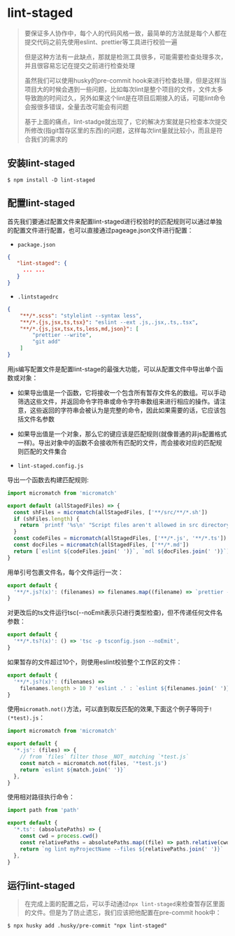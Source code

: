 # lint-staged

> 要保证多人协作中，每个人的代码风格一致，最简单的方法就是每个人都在提交代码之前先使用eslint、prettier等工具进行校验一遍
>
> 但是这种方法有一此缺点，那就是检测工具很多，可能需要检查处理多次，并且很容易忘记在提交之前进行检查处理
>
> 虽然我们可以使用husky的pre-commit hook来进行检查处理，但是这样当项目大的时候会遇到一些问题，比如每次lint是整个项目的文件，文件太多导致跑的时间过久，另外如果这个lint是在项目后期接入的话，可能lint命令会报很多错误，全量去改可能会有问题
>
> 基于上面的痛点，lint-stadge就出现了，它的解决方案就是只检查本次提交所修改(指git暂存区里的东西)的问题，这样每次lint量就比较小，而且是符合我们的需求的

## 安装lint-staged

```shell
$ npm install -D lint-staged
```

## 配置lint-staged

首先我们要通过配置文件来配置lint-staged进行校验时的匹配规则可以通过单独的配置文件进行配置，也可以直接通过pageage.json文件进行配置：

- `package.json`

```json
{
   "lint-staged": {
     ... ...
   }
}
```

- `.lintstagedrc`

```json
{
    "**/*.scss": "stylelint --syntax less",
    "**/*.{js,jsx,ts,tsx}": "eslint --ext .js,.jsx,.ts,.tsx",
    "**/*.{js,jsx,tsx,ts,less,md,json}": [
        "prettier --write",
        "git add" 
    ]
}
```

用js编写配置文件是配置lint-stage的最强大功能，可以从配置文件中导出单个函数或对象：

- 如果导出值是一个函数，它将接收一个包含所有暂存文件名的数组。可以手动筛选这些文件，并返回命令字符串或命令字符串数组来进行相应的操作。请注意，这些返回的字符串会被认为是完整的命令，因此如果需要的话，它应该包括文件名参数

- 如果导出值是一个对象，那么它的键应该是匹配规则(就像普通的非js配置格式一样)。导出对象中的函数不会接收所有匹配的文件，而会接收对应的匹配规则匹配的文件集合

- `lint-staged.config.js`

导出一个函数去构建匹配规则:

```js
import micromatch from 'micromatch'

export default (allStagedFiles) => {
  const shFiles = micromatch(allStagedFiles, ['**/src/**/*.sh'])
  if (shFiles.length) {
    return `printf '%s\n' "Script files aren't allowed in src directory" >&2`
  }
  const codeFiles = micromatch(allStagedFiles, ['**/*.js', '**/*.ts'])
  const docFiles = micromatch(allStagedFiles, ['**/*.md'])
  return [`eslint ${codeFiles.join(' ')}`, `mdl ${docFiles.join(' ')}`]
}
```

用单引号包裹文件名，每个文件运行一次：

```js
export default {
  '**/*.js?(x)': (filenames) => filenames.map((filename) => `prettier --write '${filename}'`),
}
```

对更改后的ts文件运行tsc(--noEmit表示只进行类型检查)，但不传递任何文件名参数：

```js
export default {
  '**/*.ts?(x)': () => 'tsc -p tsconfig.json --noEmit',
}
```

如果暂存的文件超过10个，则使用eslint校验整个工作区的文件：

```js
export default {
  '**/*.js?(x)': (filenames) =>
    filenames.length > 10 ? 'eslint .' : `eslint ${filenames.join(' ')}`,
}
```

使用`micromath.not()`方法，可以直到取反匹配的效果,下面这个例子等同于`!(*test).js`：

```js
import micromatch from 'micromatch'

export default {
  '*.js': (files) => {
    // from `files` filter those _NOT_ matching `*test.js`
    const match = micromatch.not(files, '*test.js')
    return `eslint ${match.join(' ')}`
  },
}
```

使用相对路径执行命令：

```js
import path from 'path'

export default {
  '*.ts': (absolutePaths) => {
    const cwd = process.cwd()
    const relativePaths = absolutePaths.map((file) => path.relative(cwd, file))
    return `ng lint myProjectName --files ${relativePaths.join(' ')}`
  },
}
```

## 运行lint-staged

> 在完成上面的配置之后，可以手动通过`npx lint-staged`来检查暂存区里面的文件。但是为了防止遗忘，我们应该把他配置在pre-commit hook中：

```shell
$ npx husky add .husky/pre-commit "npx lint-staged"
```

